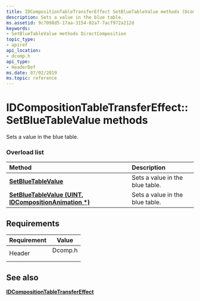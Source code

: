 ```yaml
---
title: IDCompositionTableTransferEffect SetBlueTableValue methods (Dcomp.h)
description: Sets a value in the blue table.
ms.assetid: 9c7098d5-17aa-3154-02a7-7acf972a212d
keywords:
- SetBlueTableValue methods DirectComposition
topic_type:
- apiref
api_location:
- dcomp.h
api_type:
- HeaderDef
ms.date: 07/02/2019
ms.topic: reference
---
```


# IDCompositionTableTransferEffect::SetBlueTableValue methods

Sets a value in the blue table.

### Overload list



| Method                                                                                                              | Description                                |
|:--------------------------------------------------------------------------------------------------------------------|:-------------------------------------------|
| [**SetBlueTableValue**](/windows/win32/api/dcomp/nf-dcomp-idcompositiontabletransfereffect-setbluetablevalue(uint_float))                                     | Sets a value in the blue table.<br/> |
| [**SetBlueTableValue (UINT, IDCompositionAnimation \*)**](/windows/win32/api/dcomp/nf-dcomp-idcompositiontabletransfereffect-setbluetablevalue(uint_idcompositionanimation)) | Sets a value in the blue table.<br/> |



## Requirements



| Requirement | Value |
|-------------------|------------------------------------------------------------------------------------|
| Header<br/> | <dl> <dt>Dcomp.h</dt> </dl> |



## See also

<dl> <dt>

[**IDCompositionTableTransferEffect**](/windows/win32/api/dcomp/nn-dcomp-idcompositiontabletransfereffect)
</dt> </dl>

